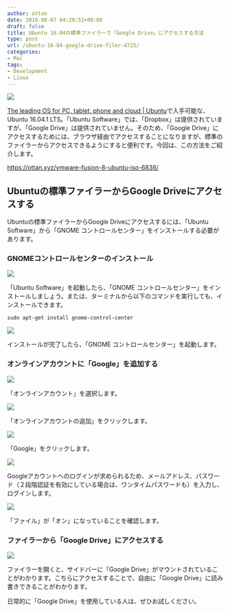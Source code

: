 ```yaml
---
author: ottan
date: 2016-08-07 04:29:53+00:00
draft: false
title: Ubuntu 16.04の標準ファイラーで「Google Drive」にアクセスする方法
type: post
url: /ubuntu-16-04-google-drive-filer-4725/
categories:
- Mac
tags:
- Development
- Linux
---
```


![](/images/2016/08/160807-57a6b2bba503d.jpg)






[The leading OS for PC, tablet, phone and cloud | Ubuntu](http://www.ubuntu.com/)で入手可能な、Ubuntu 16.04.1 LTS。「Ubuntu Software」では、「Dropbox」は提供されていますが、「Google Drive」は提供されていません。そのため、「Google Drive」にアクセスするためには、ブラウザ経由でアクセスすることになりますが、標準のファイラーからアクセスできるようにすると便利です。今回は、この方法をご紹介します。



https://ottan.xyz/vmware-fusion-8-ubuntu-iso-6836/



## Ubuntuの標準ファイラーからGoogle Driveにアクセスする





Ubuntuの標準ファイラーからGoogle Driveにアクセスするには、「Ubuntu Software」から「GNOME コントロールセンター」をインストールする必要があります。





### GNOMEコントロールセンターのインストール





![](/images/2016/08/160807-57a6b2c4274ef.png)






「Ubuntu Software」を起動したら、「GNOME コントロールセンター」をインストールしましょう。または、ターミナルから以下のコマンドを実行しても、インストールできます。




    
    sudo apt-get install gnome-control-center





![](/images/2016/08/160807-57a6b2c9ea268.png)






インストールが完了したら、「GNOME コントロールセンター」を起動します。





### オンラインアカウントに「Google」を追加する





![](/images/2016/08/160807-57a6b2cfb5ec3.png)






「オンラインアカウント」を選択します。





![](/images/2016/08/160807-57a6b2d52cbb5.png)






「オンラインアカウントの追加」をクリックします。





![](/images/2016/08/160807-57a6b2da7c953.png)






「Google」をクリックします。





![](/images/2016/08/160807-57a6b2df7601b.png)






Googleアカウントへのログインが求められるため、メールアドレス、パスワード（２段階認証を有効にしている場合は、ワンタイムパスワードも）を入力し、ログインします。





![](/images/2016/08/160807-57a6b2e4ac391.png)






「ファイル」が「オン」になっていることを確認します。





### ファイラーから「Google Drive」にアクセスする





![](/images/2016/08/160807-57a6b2e9516a6.png)






ファイラーを開くと、サイドバーに「Google Drive」がマウントされていることがわかります。こちらにアクセスすることで、自由に「Google Drive」に読み書きできることがわかります。





日常的に「Google Drive」を使用している人は、ぜひお試しください。
